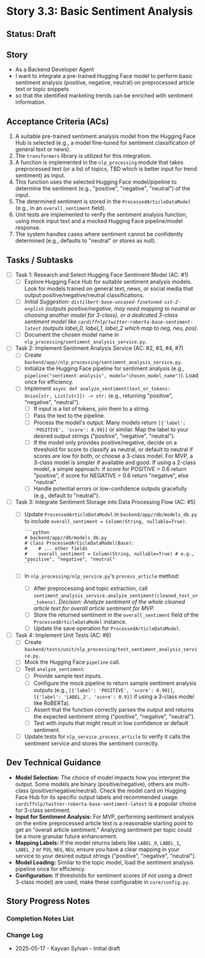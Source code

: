 # Story 3.3: Basic Sentiment Analysis

## Status: Draft

## Story

- As a Backend Developer Agent
- I want to integrate a pre-trained Hugging Face model to perform basic sentiment analysis (positive, negative, neutral) on preprocessed article text or topic snippets
- so that the identified marketing trends can be enriched with sentiment information.

## Acceptance Criteria (ACs)

1. A suitable pre-trained sentiment analysis model from the Hugging Face Hub is selected (e.g., a model fine-tuned for sentiment classification of general text or news).
2. The `transformers` library is utilized for this integration.
3. A function is implemented in the `nlp_processing` module that takes preprocessed text (or a list of topics, TBD which is better input for trend sentiment) as input.
4. This function uses the selected Hugging Face model/pipeline to determine the sentiment (e.g., "positive", "negative", "neutral") of the input.
5. The determined sentiment is stored in the `ProcessedArticleDataModel` (e.g., in an `overall_sentiment` field).
6. Unit tests are implemented to verify the sentiment analysis function, using mock input text and a mocked Hugging Face pipeline/model response.
7. The system handles cases where sentiment cannot be confidently determined (e.g., defaults to "neutral" or stores as null).

## Tasks / Subtasks

- [ ] Task 1: Research and Select Hugging Face Sentiment Model (AC: #1)
  - [ ] Explore Hugging Face Hub for suitable sentiment analysis models. Look for models trained on general text, news, or social media that output positive/negative/neutral classifications.
  - [ ] *Initial Suggestion: `distilbert-base-uncased-finetuned-sst-2-english` (outputs positive/negative, may need mapping to neutral or choosing another model for 3-class), or a dedicated 3-class sentiment model like `cardiffnlp/twitter-roberta-base-sentiment-latest` (outputs label_0, label_1, label_2 which map to neg, neu, pos).*
  - [ ] Document the chosen model name in `nlp_processing/sentiment_analysis_service.py`.
- [ ] Task 2: Implement Sentiment Analysis Service (AC: #2, #3, #4, #7)
  - [ ] Create `backend/app//nlp_processing/sentiment_analysis_service.py`.
  - [ ] Initialize the Hugging Face pipeline for sentiment analysis (e.g., `pipeline("sentiment-analysis", model="chosen_model_name")`). Load once for efficiency.
  - [ ] Implement `async def analyze_sentiment(text_or_tokens: Union[str, List[str]]) -> str:` (e.g., returning "positive", "negative", "neutral").
    - [ ] If input is a list of tokens, join them to a string.
    - [ ] Pass the text to the pipeline.
    - [ ] Process the model's output. Many models return `[{'label': 'POSITIVE', 'score': 0.99}]` or similar. Map the label to your desired output strings ("positive", "negative", "neutral").
    - [ ] If the model only provides positive/negative, decide on a threshold for score to classify as neutral, or default to neutral if scores are low for both, or choose a 3-class model. For MVP, a 3-class model is simpler if available and good. If using a 2-class model, a simple approach: if score for POSITIVE > 0.6 return "positive", if score for NEGATIVE > 0.6 return "negative", else "neutral".
    - [ ] Handle potential errors or low-confidence outputs gracefully (e.g., default to "neutral").
- [ ] Task 3: Integrate Sentiment Storage into Data Processing Flow (AC: #5)
  - [ ] Update `ProcessedArticleDataModel` in `backend/app//db/models_db.py` to include `overall_sentiment = Column(String, nullable=True)`.

        ```python
        # backend/app//db/models_db.py
        # class ProcessedArticleDataModel(Base):
        #    # ... other fields
        #    overall_sentiment = Column(String, nullable=True) # e.g., "positive", "negative", "neutral"
        ```

  - [ ] In `nlp_processing/nlp_service.py`'s `process_article` method:
    - [ ] After preprocessing and topic extraction, call `sentiment_analysis_service.analyze_sentiment(cleaned_text_or_tokens)`. *Decision: Analyze sentiment of the whole cleaned article text for overall article sentiment for MVP.*
    - [ ] Store the returned sentiment in the `overall_sentiment` field of the `ProcessedArticleDataModel` instance.
    - [ ] Update the save operation for `ProcessedArticleDataModel`.
- [ ] Task 4: Implement Unit Tests (AC: #6)
  - [ ] Create `backend/tests/unit/nlp_processing/test_sentiment_analysis_service.py`.
  - [ ] Mock the Hugging Face `pipeline` call.
  - [ ] Test `analyze_sentiment`:
    - [ ] Provide sample text inputs.
    - [ ] Configure the mock pipeline to return sample sentiment analysis outputs (e.g., `[{'label': 'POSITIVE', 'score': 0.99}]`, `[{'label': 'LABEL_2', 'score': 0.9}]` if using a 3-class model like RoBERTa).
    - [ ] Assert that the function correctly parses the output and returns the expected sentiment string ("positive", "negative", "neutral").
    - [ ] Test with inputs that might result in low confidence or default sentiment.
  - [ ] Update tests for `nlp_service.process_article` to verify it calls the sentiment service and stores the sentiment correctly.

## Dev Technical Guidance

- **Model Selection:** The choice of model impacts how you interpret the output. Some models are binary (positive/negative), others are multi-class (positive/negative/neutral). Check the model card on Hugging Face Hub for its specific output labels and recommended usage. `cardiffnlp/twitter-roberta-base-sentiment-latest` is a popular choice for 3-class sentiment.
- **Input for Sentiment Analysis:** For MVP, performing sentiment analysis on the entire preprocessed article text is a reasonable starting point to get an "overall article sentiment." Analyzing sentiment per topic could be a more granular future enhancement.
- **Mapping Labels:** If the model returns labels like `LABEL_0`, `LABEL_1`, `LABEL_2` or `POS`, `NEG`, `NEU`, ensure you have a clear mapping in your service to your desired output strings ("positive", "negative", "neutral").
- **Model Loading:** Similar to the topic model, load the sentiment analysis pipeline once for efficiency.
- **Configuration:** If thresholds for sentiment scores (if not using a direct 3-class model) are used, make these configurable in `core/config.py`.

## Story Progress Notes

### Completion Notes List

### Change Log

- 2025-05-17 - Kayvan Sylvan - Initial draft
